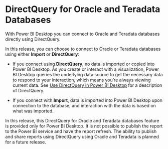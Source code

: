 <properties
   pageTitle="DirectQuery for Oracle and Teradata databases"
   description="DirectQuery for Oracle and Teradata databases"
   services="powerbi"
   documentationCenter=""
   authors="davidiseminger"
   manager="mblythe"
   editor=""
   tags=""/>

<tags
   ms.service="powerbi"
   ms.devlang="NA"
   ms.topic="article"
   ms.tgt_pltfrm="NA"
   ms.workload="powerbi"
   ms.date="02/23/2016"
   ms.author="davidi"/>

# DirectQuery for Oracle and Teradata Databases

With Power BI Desktop you can connect to Oracle and Teradata databases directly using DirectQuery.

In this release, you can choose to connect to Oracle or Teradata databases using either **Import** or **DirectQuery**:

-   If you connect using **DirectQuery**, no data is imported or copied into Power BI Desktop. As you create or interact with a visualization, Power BI Desktop queries the underlying data source to get the necessary data to respond to your interaction, which means you’re always viewing current data. See [Use DirectQuery in Power BI Desktop](powerbi-desktop-use-directquery.md) for a description of DirectQuery.

-   If you connect with **Import**, data is imported into Power BI Desktop upon connection to the database, and interaction with the data is based on what was imported.

In this release, this DirectQuery for Oracle and Teradata databases feature is provided only for Power BI Desktop. It is not possible to publish the report to the Power BI service and have the report refresh. The ability to publish and share reports using DirectQuery using Oracle and Teradata is planned for a future release.
